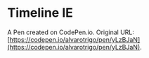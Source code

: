 # Timeline IE

A Pen created on CodePen.io. Original URL: [https://codepen.io/alvarotrigo/pen/yLzBJaN](https://codepen.io/alvarotrigo/pen/yLzBJaN).


